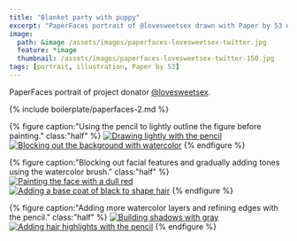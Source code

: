 ```yaml
---
title: "Blanket party with puppy"
excerpt: "PaperFaces portrait of @lovesweetsex drawn with Paper by 53 on an iPad."
image: 
  path: &image /assets/images/paperfaces-lovesweetsex-twitter.jpg 
  feature: *image
  thumbnail: /assets/images/paperfaces-lovesweetsex-twitter-150.jpg
tags: [portrait, illustration, Paper by 53]
---
```


PaperFaces portrait of project donator [@lovesweetsex](https://twitter.com/lovesweetsex).

{% include boilerplate/paperfaces-2.md %}

{% figure caption:"Using the pencil to lightly outline the figure before painting." class:"half" %}
[![Drawing lightly with the pencil](/assets/images/paperfaces-lovesweetsex-process-1-600.jpg)](/assets/images/paperfaces-lovesweetsex-process-1-lg.jpg)
[![Blocking out the background with watercolor](/assets/images/paperfaces-lovesweetsex-process-2-600.jpg)](/assets/images/paperfaces-lovesweetsex-process-2-lg.jpg)
{% endfigure %}

{% figure caption:"Blocking out facial features and gradually adding tones using the watercolor brush." class:"half" %}
[![Painting the face with a dull red](/assets/images/paperfaces-lovesweetsex-process-3-600.jpg)](/assets/images/paperfaces-lovesweetsex-process-3-lg.jpg)
[![Adding a base coat of black to shape hair](/assets/images/paperfaces-lovesweetsex-process-4-600.jpg)](/assets/images/paperfaces-lovesweetsex-process-4-lg.jpg)
{% endfigure %}

{% figure caption:"Adding more watercolor layers and refining edges with the pencil." class:"half" %}
[![Building shadows with gray](/assets/images/paperfaces-lovesweetsex-process-5-600.jpg)](/assets/images/paperfaces-lovesweetsex-process-5-lg.jpg)
[![Adding hair highlights with the pencil](/assets/images/paperfaces-lovesweetsex-process-6-600.jpg)](/assets/images/paperfaces-lovesweetsex-process-6-lg.jpg)
{% endfigure %}
